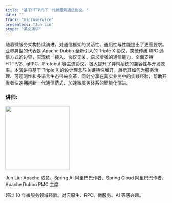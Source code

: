 ```yaml
---
title: "基于HTTP的下一代微服务通信协议。"
date: ""
track: "microservice"
presenters: "Jun Liu"
stype: "英文演讲"
---
```


随着微服务架构持续演进，对通信框架的灵活性、通用性与性能提出了更高要求。业界典型的代表是 Apache Dubbo 全新引入的 Triple X 协议，突破传统 RPC 通信方式的边界，实现统一接入、协议无关、语义增强的通信能力，全面支持 HTTP/2、gRPC、Protobuf 等主流协议，极大提升了异构系统的兼容性与开发效率。本演讲将基于 Triple X 的设计理念与关键特性展开，展示其如何为服务治理、可观测性和多语言生态带来变革，同时分享在真实业务中的实践经验，帮助开发者快速拥抱新一代通信范式，加速微服务体系的智能化演进。

### 讲师:

<img src="https://sessionize.com/image/e810-400o400o1-GuMsx4QRh7uDsQcqtTQeJm.png" width="200" /><br/>

Jun Liu: Apache 成员、Spring AI 阿里巴巴作者、Spring Cloud 阿里巴巴作者、Apache Dubbo PMC 主席

超过 10 年微服务领域经验。对云原生、RPC、微服务、AI 等感兴趣。